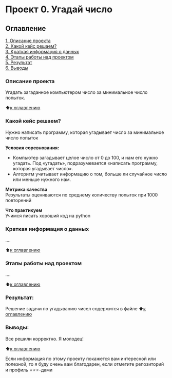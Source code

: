 # Проект 0. Угадай число

## Оглавление  
[1. Описание проекта](https://github.com/mtsulina/sf_data_sciencee/tree/main/project_0/README.md#Описание-проекта)  
[2. Какой кейс решаем?](https://github.com/mtsulina/sf_data_sciencee/tree/main/project_0/README.md#Какой-кейс-решаем)  
[3. Краткая информация о данных](https://github.com/mtsulina/sf_data_sciencee/tree/main/project_0/README.md#Краткая-информация-о-данных)  
[4. Этапы работы над проектом](https://github.com/mtsulina/sf_data_sciencee/tree/main/project_0/README.md#Этапы-работы-над-проектом)  
[5. Результат](https://github.com/mtsulina/sf_data_sciencee/tree/main/project_0/README.md#Результат)    
[6. Выводы](https://github.com/mtsulina/sf_data_sciencee/tree/main/project_0/README.md#Выводы) 

### Описание проекта    
Угадать загаданное компьютером число за минимальное число попыток.

:arrow_up:[к оглавлению](_)


### Какой кейс решаем?    
Нужно написать программу, которая угадывает число за минимальное число попыток

**Условия соревнования:**  
- Компьютер загадывает целое число от 0 до 100, и нам его нужно угадать. Под «угадать», подразумевается «написать программу, которая угадывает число».
- Алгоритм учитывает информацию о том, больше ли случайное число или меньше нужного нам.

**Метрика качества**     
Результаты оцениваются по среднему количеству попыток при 1000 повторений

**Что практикуем**     
Учимся писать хороший код на python


### Краткая информация о данных
....
  
:arrow_up:[к оглавлению](.README.md#Оглавление)


### Этапы работы над проектом  
....

:arrow_up:[к оглавлению](.README.md#Оглавление)


### Результат:  
Решение задачи по угадыванию чисел содержится в файле 
:arrow_up:[к оглавлению](.README.md#Оглавление)


### Выводы:  
Все решили корректно. Я молодец!

:arrow_up:[к оглавлению](.README.md#Оглавление)


Если информация по этому проекту покажется вам интересной или полезной, то я буду очень вам благодарен, если отметите репозиторий и профиль ⭐️⭐️⭐️-дами